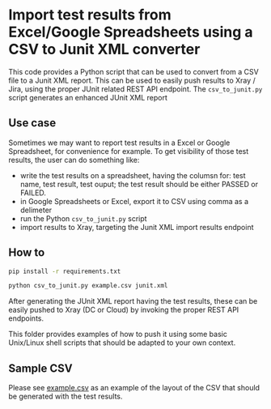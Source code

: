 # Import test results from Excel/Google Spreadsheets using a CSV to Junit XML converter

This code provides a Python script that can be used to convert from a CSV file to a Junit XML report. This can be used to easily push results to Xray / Jira, using the proper JUnit related REST API endpoint.
The `csv_to_junit.py` script generates an enhanced JUnit XML report

## Use case

Sometimes we may want to report test results in a Excel or Google Spreadsheet, for convenience for example.
To get visibility of those test results, the user can do something like:

- write the test results on a spreadsheet, having the columsn for: test name, test result, test ouput; the test result should be either PASSED or FAILED.
- in Google Spreadsheets or Excel, export it to CSV using comma as a delimeter
- run the Python `csv_to_junit.py` script
- import results to Xray, targeting the Junit XML import results endpoint

## How to

```bash
pip install -r requirements.txt
```

```bash
python csv_to_junit.py example.csv junit.xml
```

After generating the JUnit XML report having the test results, these can be easily pushed to Xray (DC or Cloud) by invoking the proper REST API endpoints.

This folder provides examples of how to push it using some basic Unix/Linux shell scripts that should be adapted to your own context.

## Sample CSV

Please see [example.csv](example.csv) as an example of the layout of the CSV that should be generated with the test results.
